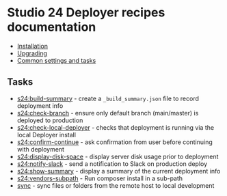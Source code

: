 # Studio 24 Deployer recipes documentation 

* [Installation](installation.md)
* [Upgrading](upgrading.md)
* [Common settings and tasks](common.md)

## Tasks

* [s24:build-summary](docs/build-summary.md) - create a `_build_summary.json` file to record deployment info
* [s24:check-branch](docs/check-branch.md) - ensure only default branch (main/master) is deployed to production
* [s24:check-local-deployer](docs/check-local-deployer.md) - checks that deployment is running via the local Deployer install
* [s24:confirm-continue](docs/confirm-continue.md) - ask confirmation from user before continuing with deployment
* [s24:display-disk-space](docs/display-disk-space.md) - display server disk usage prior to deployment
* [s24:notify-slack](docs/notify-slack.md) - send a notification to Slack on production deploy
* [s24:show-summary](docs/show-summary.md) - display a summary of the current deployment info
* [s24:vendors-subpath](docs/vendors-subpath.md) - Run composer install in a sub-path
* [sync](docs/sync.md) - sync files or folders from the remote host to local development
